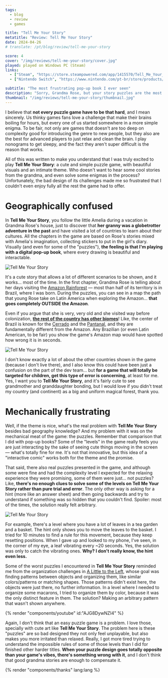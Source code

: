 ```yaml
---
tags:
  - blog
  - review
  - games

title: "Tell Me Your Story"
metatitle: "Review: Tell Me Your Story"
date: 2024-04-26
# translate: /pt/blog/review/tell-me-your-story

score: 4
cover: "/img/reviews/tell-me-your-story/cover.jpg"
played: played on Windows PC (Steam)
links:
  - ["Steam", "https://store.steampowered.com/app/1415570/Tell_Me_Your_Story?curator_clanid=44763507"]
  - ["Nintendo Switch", "https://www.nintendo.com/pt-br/store/products/tell-me-your-story-switch/"]

subtitle: "The most frustrating pop-up book I ever seen"
description: "Sorry, Grandma Rose, but your story puzzles are the most frustrating pop-up book I ever seen in my life. (plus you don't know where the Amazon is)"
thumbnail: "/img/reviews/tell-me-your-story/thumbnail.jpg"
---
```


I believe that **not every puzzle game have to be that hard**, and I mean sincerely. Us thinky games fans love a challenge that make their brains boiling for hours, but every one of us started somewhere in a more simple enigma. To be fair, not only are games that doesn't are too deep on complexity good for introducing the genre to new people, but they also are the best for advanced players to just relax and clean the brain. I play nonograms to get sleepy, and the fact they aren't super difficult is the reason that works.

All of this was written to make you understand that I was truly excited to play **Tell Me Your Story**: a cute and simple puzzle game, with beautiful visuals and an intimate theme. Who doesn't want to hear some cool stories from the grandma, and even solve some enigmas in the process? Unfortunately, the bad design of its challenges made me so frustrated that I couldn't even enjoy fully all the rest the game had to offer.

# Geographically confused

In **Tell Me Your Story**, you follow the little Amelia during a vacation in Grandma Rose's house, just to discover that **her granny was a globetrotter adventure in the past** and have visited a lot of countries to learn about their cultures. All the chapters in the game are based on Rose's stories mixed with Amelia's imagination, collecting stickers to put in the girl's diary. Visually (and even for some of the "puzzles"), **the feeling is that I'm playing with a digital pop-up book**, where every drawing is beautiful and interactable.

![Tell Me Your Story](/img/reviews/tell-me-your-story/grandma.jpg)

It's a cute story that allows a lot of different scenarios to be shown, and it works... most of the time. In the first chapter, Grandma Rose is telling about her days visiting the [Amazon Rainforest](https://en.wikipedia.org/wiki/Amazon_rainforest) — most than half of its territory is in Brazil, where I was born. During the puzzles, you can see in a map the path that young Rose take on Latin America when exploring the Amazon... **that goes completely OUTSIDE the Amazon**.

Even if you argue that she is very, very old and she visited way before colonization, [**the rest of the country has other biomes**](https://en.wikipedia.org/wiki/Biomes_in_Brazil)! Like, the center of Brazil is known for the [Cerrado](https://en.wikipedia.org/wiki/Cerrado) and the [Pantanal](https://en.wikipedia.org/wiki/Pantanal), and they are fundamentally different from the Amazon. Any Brazilian (or even Latin American, to be fair) you show the game's Amazon map would have spotted how wrong it is in seconds.

![Tell Me Your Story](/img/reviews/tell-me-your-story/amazon.jpg)

I don't know exactly a lot of about the other countries shown in the game (because I don't live there), and I also know this could have been just a confusion on the part of the dev team... but **for a game that will totally be targeted for children, get this type of error is concerning**, at least for me. Yes, I want you to **Tell Me Your Story**, and it's fairly cute to see grandmother and granddaughter bonding, but I would love if you didn't treat my country (and continent) as a big and uniform magical forest, thank you.

# Mechanically frustrating

Well, if the theme is nice, what's the real problem with **Tell Me Your Story** besides bad geography knowledge? And my problem with it was on the mechanical meat of the game: the puzzles. Remember that comparison that I did with pop-up books? Some of the "levels" in the game really feels you are just interacting by the sake of seeing cute things moving in the screen — what's totally fine for me. It's not that innovative, but this idea of a "interactive comic" works both for the theme and the promise.

That said, there also real puzzles presented in the game, and although some were fine and had the complexity level I expected for the relaxing experience they were promising, some of them were just... not puzzles? Like, **there's no enough clues to solve some of the levels on Tell Me Your Story rather than pure trial and error**. The only other way is asking for a hint (more like an answer sheet) and then going backwards and try to understand if something was so hidden that you couldn't find. Spoiler: most of the times, the solution really felt arbitrary.

![Tell Me Your Story](/img/reviews/tell-me-your-story/puzzle.jpg)

For example, there's a level where you have a lot of leaves in a tea garden and a basket. The hint only shows you to move the leaves to the basket. I tried for 10 minutes to find a rule for this movement, because they keep resetting positions. When I gave up and looked to my phone, I've seen, in the corner of my eye, a leaf vibrating every ~20 seconds. Yes, the solution was only to catch the vibrating ones. **Why? I don't really know, the hint even less.**

Some of the worst puzzles I encountered in **Tell Me Your Story** reminded me from the organization challenges in [A Little to the Left](https://store.steampowered.com/app/1629520/A_Little_to_the_Left?curator_clanid=44763507), whose goal was finding patterns between objects and organizing them, like similar colors/patterns or matching shapes. Those patterns didn't exist here, the objects were just there, no further information. In a level where I needed to organize some macarons, I tried to organize them by color, because it was the only distinct feature in them. The solution? Making an arbitrary pattern that wasn't shown anywhere.

{% render "components/youtube" id:"AJG8DywNZI4" %}

Again, I don't think that an easy puzzle game is a problem. I love those, specially with cute art like **Tell Me Your Story**. The problem here is these "puzzles" are so bad designed they not only feel unplayable, but also makes you more irritated than relaxed. Really, I got more tired trying to understand the impossible rules of some of those levels than I did for finished other harder titles. **When your puzzle design goes totally opposite than your game's vibes, there's something wrong with it**, and I don't think that good grandma stories are enough to compensate it.

{% render "components/thanks" lang:lang %}